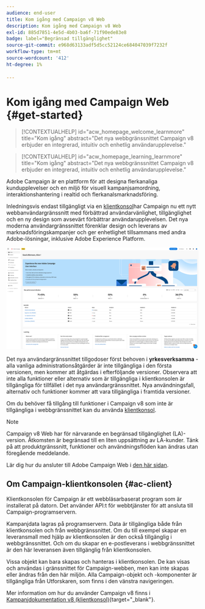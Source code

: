 ```yaml
---
audience: end-user
title: Kom igång med Campaign v8 Web
description: Kom igång med Campaign v8 Web
exl-id: 885d7851-4e5d-4b03-ba6f-71f90ede83e8
badge: label="Begränsad tillgänglighet"
source-git-commit: e968d63133adf5d5cc52124ce684047039f7232f
workflow-type: tm+mt
source-wordcount: '412'
ht-degree: 1%

---
```


# Kom igång med Campaign Web {#get-started}


>[!CONTEXTUALHELP]
>id="acw_homepage_welcome_learnmore"
>title="Kom igång"
>abstract="Det nya webbgränssnittet Campaign v8 erbjuder en integrerad, intuitiv och enhetlig användarupplevelse."

<!--TO REMOVE BELOW-->
>[!CONTEXTUALHELP]
>id="acw_homepage_learning_learnmore"
>title="Kom igång"
>abstract="Det nya webbgränssnittet Campaign v8 erbjuder en integrerad, intuitiv och enhetlig användarupplevelse."

<!--TO REMOVE ABOVE-->

Adobe Campaign är en plattform för att designa flerkanaliga kundupplevelser och en miljö för visuell kampanjsamordning, interaktionshantering i realtid och flerkanalsmarknadsföring.

Inledningsvis endast tillgängligt via en [klientkonsol](#ac-client)har Campaign nu ett nytt webbanvändargränssnitt med förbättrad användarvänlighet, tillgänglighet och en ny design som avsevärt förbättrar användarupplevelsen. Det nya moderna användargränssnittet förenklar design och leverans av marknadsföringskampanjer och ger enhetlighet tillsammans med andra Adobe-lösningar, inklusive Adobe Experience Platform.

![](assets/home.png)

Det nya användargränssnittet tillgodoser först behoven i **yrkesverksamma** - alla vanliga administrationsåtgärder är inte tillgängliga i den första versionen, men kommer att åtgärdas i efterföljande versioner. Observera att inte alla funktioner eller alternativ som är tillgängliga i klientkonsolen är tillgängliga för tillfället i det nya användargränssnittet. Nya användningsfall, alternativ och funktioner kommer att vara tillgängliga i framtida versioner.

Om du behöver få tillgång till funktioner i Campaign v8 som inte är tillgängliga i webbgränssnittet kan du använda [klientkonsol](#ac-client).


>[!NOTE]
>
>Campaign v8 Web har för närvarande en begränsad tillgänglighet (LA)-version. Åtkomsten är begränsad till en liten uppsättning av LA-kunder. Tänk på att produktgränssnitt, funktioner och användningsflöden kan ändras utan föregående meddelande.

Lär dig hur du ansluter till Adobe Campaign Web i [den här sidan](connect-to-campaign.md).

## Om Campaign-klientkonsolen {#ac-client}

Klientkonsolen för Campaign är ett webbläsarbaserat program som är installerat på datorn. Det använder API:t för webbtjänster för att ansluta till Campaign-programservern.

Kampanjdata lagras på programservern. Data är tillgängliga både från klientkonsolen och från webbgränssnittet. Om du till exempel skapar en leveransmall med hjälp av klientkonsolen är den också tillgänglig i webbgränssnittet. Och om du skapar en e-postleverans i webbgränssnittet är den här leveransen även tillgänglig från klientkonsolen.

Vissa objekt kan bara skapas och hanteras i klientkonsolen. De kan visas och användas i gränssnittet för Campaign-webben, men kan inte skapas eller ändras från den här miljön. Alla Campaign-objekt och -komponenter är tillgängliga från Utforskaren, som finns i den vänstra navigeringen.

Mer information om hur du använder Campaign v8 finns i [Kampanjdokumentation v8 (klientkonsol)](https://experienceleague.adobe.com/docs/campaign/campaign-v8/campaign-home.html?lang=sv){target="_blank"}.
